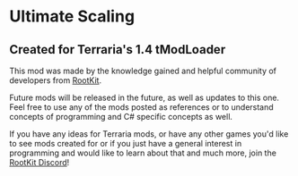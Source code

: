 # Ultimate Scaling

## Created for Terraria's 1.4 tModLoader
This mod was made by the knowledge gained and helpful community of developers from [RootKit](https://rootkit.org).

Future mods will be released in the future, as well as updates to this one. Feel free to use any of the mods posted as references or to understand concepts of programming and C# specific concepts as well.

If you have any ideas for Terraria mods, or have any other games you'd like to see mods created for or if you just have a general interest in programming and would like to learn about that and much more, join the [RootKit Discord](https://discord.gg/rootkit)!

